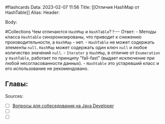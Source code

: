 #flashcards
Data: 2023-02-07 11:56
Title: [[Отличия HashMap от HashTable]]
Alias:
Header:




Body:



#Collections 
Чем отличаются `HashMap` и `HashTable`?
!---
Ответ:
	- Методы класса `Hashtable` синхронизированы, что приводит к снижению производительности, а `HashMap` - нет.
	- `HashTable` не может содержать элементы `null`. `HashMap` может содержать один ключ `null` и любое количество значений `null`.
	- `Iterator` у `HashMap`, в отличие от `Enumeration` у `HashTable`, работает по принципу "fail-fast" (выдает исключение при любой несогласованности данных).
	- `Hashtable` это устаревший класс и его использование не рекомендовано.
<!--SR:!2023-03-14,3,170-->




Главы:
-


Sources:
- [ ] [Вопросы для собеседования на Java Developer](https://github.com/enhorse/java-interview/blob/master/README.md#%D0%9E%D0%9E%D0%9F)
- [ ] []()
- [ ] []()
